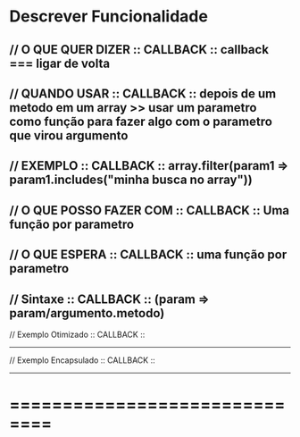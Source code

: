 # Descrever Funcionalidade

// O QUE QUER DIZER  :: CALLBACK ::
      callback === ligar de volta
--------------------------------------

// QUANDO USAR  :: CALLBACK ::
      depois de um metodo em um array >> usar um parametro como função para fazer algo com o parametro que virou argumento
--------------------------------------

// EXEMPLO :: CALLBACK ::
      array.filter(param1 => param1.includes("minha busca no array"))
--------------------------------------

// O QUE POSSO FAZER COM :: CALLBACK ::
      Uma função por parametro
--------------------------------------

// O QUE ESPERA :: CALLBACK :: 
      uma função por parametro
--------------------------------------

// Sintaxe :: CALLBACK ::
      (param => param/argumento.metodo)
--------------------------------------

// Exemplo Otimizado :: CALLBACK ::

--------------------------------------

// Exemplo Encapsulado :: CALLBACK ::

--------------------------------------

# ==============================